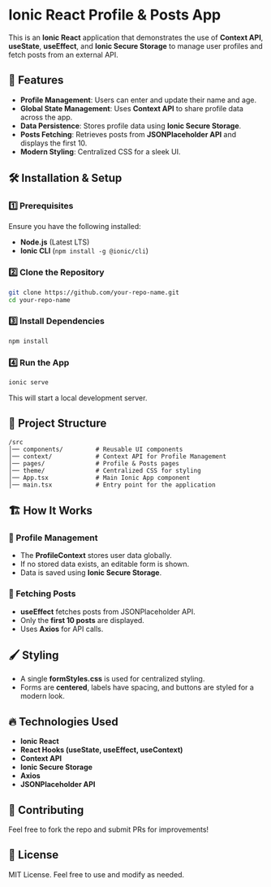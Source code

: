 # Ionic React Profile & Posts App

This is an **Ionic React** application that demonstrates the use of **Context API**, **useState**, **useEffect**, and **Ionic Secure Storage** to manage user profiles and fetch posts from an external API.

## 🚀 Features
- **Profile Management**: Users can enter and update their name and age.
- **Global State Management**: Uses **Context API** to share profile data across the app.
- **Data Persistence**: Stores profile data using **Ionic Secure Storage**.
- **Posts Fetching**: Retrieves posts from **JSONPlaceholder API** and displays the first 10.
- **Modern Styling**: Centralized CSS for a sleek UI.

## 🛠️ Installation & Setup

### 1️⃣ Prerequisites
Ensure you have the following installed:
- **Node.js** (Latest LTS)
- **Ionic CLI** (`npm install -g @ionic/cli`)

### 2️⃣ Clone the Repository
```sh
git clone https://github.com/your-repo-name.git
cd your-repo-name
```

### 3️⃣ Install Dependencies
```sh
npm install
```

### 4️⃣ Run the App
```sh
ionic serve
```
This will start a local development server.

## 📌 Project Structure
```
/src
│── components/         # Reusable UI components
│── context/            # Context API for Profile Management
│── pages/              # Profile & Posts pages
│── theme/              # Centralized CSS for styling
│── App.tsx             # Main Ionic App component
│── main.tsx            # Entry point for the application
```

## 🏗️ How It Works

### 🔹 Profile Management
- The **ProfileContext** stores user data globally.
- If no stored data exists, an editable form is shown.
- Data is saved using **Ionic Secure Storage**.

### 🔹 Fetching Posts
- **useEffect** fetches posts from JSONPlaceholder API.
- Only the **first 10 posts** are displayed.
- Uses **Axios** for API calls.

## 🖌️ Styling
- A single **formStyles.css** is used for centralized styling.
- Forms are **centered**, labels have spacing, and buttons are styled for a modern look.

## 🔥 Technologies Used
- **Ionic React**
- **React Hooks (useState, useEffect, useContext)**
- **Context API**
- **Ionic Secure Storage**
- **Axios**
- **JSONPlaceholder API**

## 🤝 Contributing
Feel free to fork the repo and submit PRs for improvements!

## 📝 License
MIT License. Feel free to use and modify as needed.

